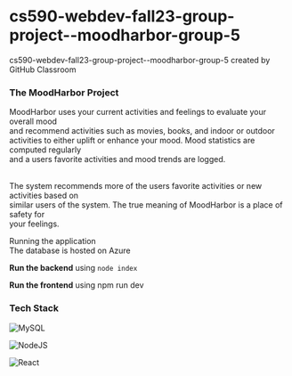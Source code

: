 # cs590-webdev-fall23-group-project--moodharbor-group-5
cs590-webdev-fall23-group-project--moodharbor-group-5 created by GitHub Classroom

<h3>The MoodHarbor Project</h3>

MoodHarbor uses your current activities and feelings to evaluate your overall mood <br>
and recommend activities such as movies, books, and indoor or outdoor <br>
activities to either uplift or enhance your mood. Mood statistics are computed regularly <br>
and a users favorite activities and mood trends are logged. <br>
<br>

The system recommends more of the users favorite activities or new activities based on <br>
similar users of the system. The true meaning of MoodHarbor is a place of safety for <br>
your feelings. 

Running the application
<br>
The database is hosted on Azure

**Run the backend** using `node index`

**Run the frontend** using npm run dev


<h3>Tech Stack</h3>

![MySQL](https://img.shields.io/badge/mysql-%2300f.svg?style=for-the-badge&logo=mysql&logoColor=white)
<br>

![NodeJS](https://img.shields.io/badge/node.js-6DA55F?style=for-the-badge&logo=node.js&logoColor=white)
<br>

![React](https://img.shields.io/badge/react-%2320232a.svg?style=for-the-badge&logo=react&logoColor=%2361DAFB)
<br>


